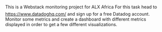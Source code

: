 This is a Webstack monitoring project for ALX Africa
For this task head to https://www.datadoghq.com/ and sign up for a free Datadog account.
Monitor some metrics and create a dashboard with different metrics displayed in order to get a few different visualizations.
